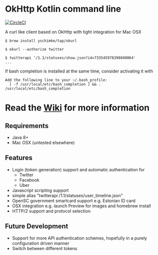 # OkHttp Kotlin command line

[![CircleCI](https://circleci.com/gh/yschimke/okurl.svg?style=svg)](https://circleci.com/gh/yschimke/okurl)

A curl like client based on OkHttp with tight integration for Mac OSX

```
$ brew install yschimke/tap/okurl

$ okurl --authorize twitter

$ twitterapi '/1.1/statuses/show.json?id=733545978398040064'
...
``` 

If bash completion is installed at the same time, consider activating it with

```
Add the following line to your ~/.bash_profile:
  [ -f /usr/local/etc/bash_completion ] && . /usr/local/etc/bash_completion
```  

# Read the [Wiki](https://github.com/yschimke/okurl/wiki) for more information

## Requirements

- Java 8+
- Mac OSX (untested elsewhere)

## Features

- Login (token generation) support and automatic authentication for
    - Twitter
    - Facebook
    - Uber
- Javascript scripting support
- simple alias "twitterapi /1.1/statuses/user_timeline.json"
- OpenSC government smartcard support e.g. Estonian ID card
- OSX integration e.g. launch Preview for images and homebrew install
- HTTP/2 support and protocol selection

## Future Development

- Support for more API authentication schemes, hopefully in a purely configuration driven manner
- Switch between different tokens
